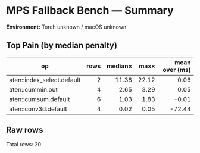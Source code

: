 # MPS Fallback Bench — Summary

**Environment:** Torch unknown / macOS unknown

## Top Pain (by median penalty)
| op | rows | median× | max× | mean over (ms) |
|---|---:|---:|---:|---:|
| aten::index_select.default | 2 | 11.38 | 22.12 | 0.06 |
| aten::cummin.out | 4 | 2.65 | 3.29 | 0.05 |
| aten::cumsum.default | 6 | 1.03 | 1.83 | -0.01 |
| aten::conv3d.default | 4 | 0.02 | 0.05 | -72.44 |


## Raw rows
Total rows: 20